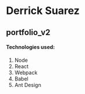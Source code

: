 Derrick Suarez
======
portfolio_v2
------

#### Technologies used:
1. Node
2. React
3. Webpack
4. Babel
5. Ant Design
